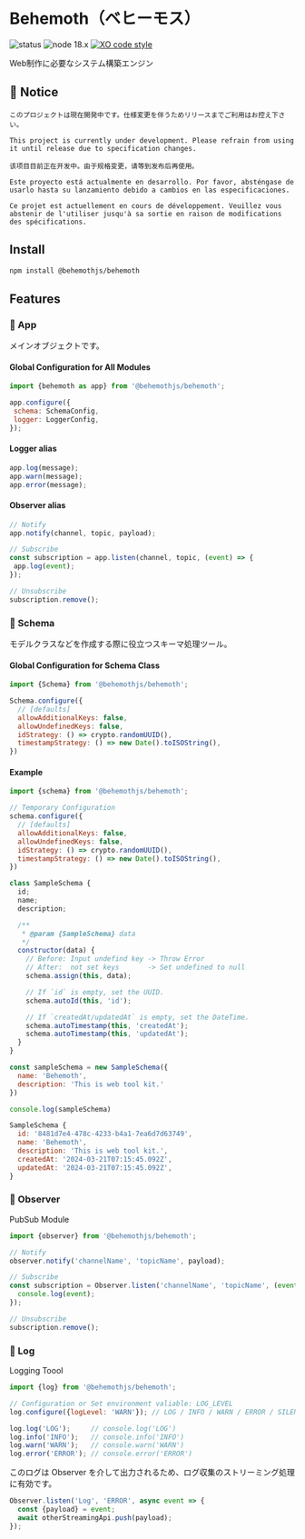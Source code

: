 # Behemoth（ベヒーモス）

![status](https://img.shields.io/badge/status-Alpha-F00)
![node 18.x](https://img.shields.io/badge/node-18.x-0B0)
[![XO code style](https://shields.io/badge/code_style-5ed9c7?logo=xo&labelColor=gray)](https://github.com/xojs/xo)

Web制作に必要なシステム構築エンジン

## 🚫 Notice

```ja
このプロジェクトは現在開発中です。仕様変更を伴うためリリースまでご利用はお控え下さい。
```

```en
This project is currently under development. Please refrain from using it until release due to specification changes.
```

```zh-CN
该项目目前正在开发中。由于规格变更，请等到发布后再使用。
```

```es
Este proyecto está actualmente en desarrollo. Por favor, absténgase de usarlo hasta su lanzamiento debido a cambios en las especificaciones.
```

```fr
Ce projet est actuellement en cours de développement. Veuillez vous abstenir de l'utiliser jusqu'à sa sortie en raison de modifications des spécifications.
```

## Install

```bash
npm install @behemothjs/behemoth
```

## Features

### 🍄 App

メインオブジェクトです。

#### Global Configuration for All Modules

```javascript
import {behemoth as app} from '@behemothjs/behemoth';

app.configure({
 schema: SchemaConfig,
 logger: LoggerConfig,
});
```

#### Logger alias

```javascript
app.log(message);
app.warn(message);
app.error(message);
```

#### Observer alias

```javascript
// Notify
app.notify(channel, topic, payload);

// Subscribe
const subscription = app.listen(channel, topic, (event) => {
 app.log(event);
});

// Unsubscribe
subscription.remove();
```

### 🍄 Schema

モデルクラスなどを作成する際に役立つスキーマ処理ツール。

#### Global Configuration for Schema Class

```javascript
import {Schema} from '@behemothjs/behemoth';

Schema.configure({
  // [defaults]
  allowAdditionalKeys: false,
  allowUndefinedKeys: false,
  idStrategy: () => crypto.randomUUID(),
  timestampStrategy: () => new Date().toISOString(),
})
```

#### Example

```javascript
import {schema} from '@behemothjs/behemoth';

// Temporary Configuration
schema.configure({
  // [defaults]
  allowAdditionalKeys: false,
  allowUndefinedKeys: false,
  idStrategy: () => crypto.randomUUID(),
  timestampStrategy: () => new Date().toISOString(),
})

class SampleSchema {
  id;
  name;
  description;

  /**
   * @param {SampleSchema} data
   */
  constructor(data) {
    // Before: Input undefind key -> Throw Error
    // After:  not set keys       -> Set undefined to null
    schema.assign(this, data);

    // If `id` is empty, set the UUID.
    schema.autoId(this, 'id');

    // If `createdAt/updatedAt` is empty, set the DateTime.
    schema.autoTimestamp(this, 'createdAt');
    schema.autoTimestamp(this, 'updatedAt');
  }
}

const sampleSchema = new SampleSchema({
  name: 'Behemoth',
  description: 'This is web tool kit.'
})

console.log(sampleSchema)
```

```javascript
SampleSchema {
  id: '8481d7e4-478c-4233-b4a1-7ea6d7d63749',
  name: 'Behemoth',
  description: 'This is web tool kit.',
  createdAt: '2024-03-21T07:15:45.092Z',
  updatedAt: '2024-03-21T07:15:45.092Z',
}
```

### 🍄 Observer

PubSub Module

```javascript
import {observer} from '@behemothjs/behemoth';

// Notify
observer.notify('channelName', 'topicName', payload);

// Subscribe
const subscription = Observer.listen('channelName', 'topicName', (event) => {
  console.log(event);
});

// Unsubscribe
subscription.remove();
```

### 🍄 Log

Logging Toool

```javascript
import {log} from '@behemothjs/behemoth';

// Configuration or Set environment valiable: LOG_LEVEL
log.configure({logLevel: 'WARN'}); // LOG / INFO / WARN / ERROR / SILENT

log.log('LOG');     // console.log('LOG')
log.info('INFO');   // console.info('INFO')
log.warn('WARN');   // console.warn('WARN')
log.error('ERROR'); // console.error('ERROR')
```

このログは Observer を介して出力されるため、ログ収集のストリーミング処理に有効です。

```javascript
Observer.listen('Log', 'ERROR', async event => {
  const {payload} = event;
  await otherStreamingApi.push(payload);
});
```
